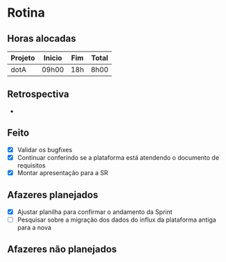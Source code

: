 # Rotina

## Horas alocadas

Projeto | Inicio | Fim | Total
--------|-------|-------|------
dotA    | 09h00 | 18h | 8h00

## Retrospectiva

- 

## Feito

- [x] Validar os bugfixes
- [x] Continuar conferindo se a plataforma está atendendo o documento de requisitos
- [x] Montar apresentação para a SR

## Afazeres planejados

- [x] Ajustar planilha para confirmar o andamento da Sprint
- [ ] Pesquisar sobre a migração dos dados do influx da plataforma antiga para a nova

## Afazeres não planejados


<!--stackedit_data:
eyJoaXN0b3J5IjpbNDg0MjE0NDcsNDc4NjE1MzAzLDE3MzYxOT
A1MDgsLTExNzk3ODM2OTksMjA2MTgxMjAzNywyMDY0MTM1MTIx
LC04MDE2OTE0NTIsMTcwODYwODE0NywxMTkwODQzNDY2LDE5OT
g4MjU5MzQsLTE4ODY1OTM0ODMsLTE3ODE4MjgyMzcsLTE0OTAx
MDA4ODEsMTE3NTQ0NzkxMiwtNjU4MzAwNzA2LC0yNTkxNzQyOT
MsLTk0NTI2MjYxMSwxNDMyODIyNTcwLC0xNDM5NzMzODkyLDE1
ODgwMjkyMjBdfQ==
-->
